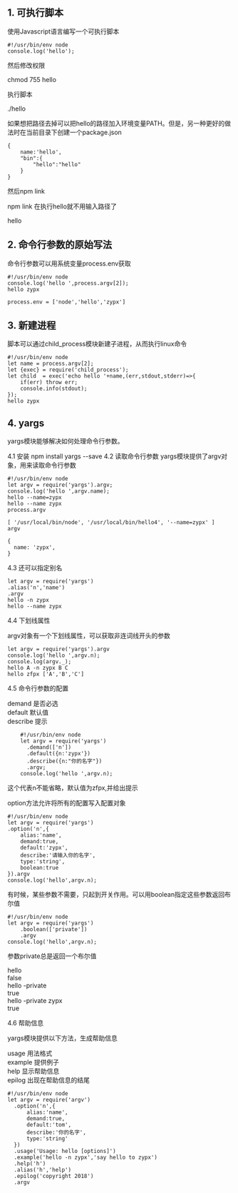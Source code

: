 ## 1. 可执行脚本
使用Javascript语言编写一个可执行脚本

    #!/usr/bin/env node
    console.log('hello');
然后修改权限

chmod 755 hello

执行脚本

./hello   

如果想把路径去掉可以把hello的路径加入环境变量PATH。但是，另一种更好的做法时在当前目录下创建一个package.json

    {
        name:'hello',
        "bin":{
            "hello":"hello"
        }
    }
然后npm link

npm link
在执行hello就不用输入路径了

hello


## 2. 命令行参数的原始写法

命令行参数可以用系统变量process.env获取

    #!/usr/bin/env node
    console.log('hello ',process.argv[2]);
    hello zypx

    process.env = ['node','hello','zypx']


## 3. 新建进程

脚本可以通过child_process模块新建子进程，从而执行linux命令

    #!/usr/bin/env node
    let name = process.argv[2];
    let {exec} = require('child_process');
    let child  = exec('echo hello '+name,(err,stdout,stderr)=>{
        if(err) throw err;
        console.info(stdout);
    });
    hello zypx


## 4. yargs
yargs模块能够解决如何处理命令行参数。

4.1 安装
npm install yargs --save
4.2 读取命令行参数
yargs模块提供了argv对象，用来读取命令行参数

    #!/usr/bin/env node
    let argv = require('yargs').argv;
    console.log('hello ',argv.name);
    hello --name=zypx
    hello --name zypx
    process.argv

    [ '/usr/local/bin/node', '/usr/local/bin/hello4', '--name=zypx' ]
    argv

    {
      name: 'zypx',
    }

4.3 还可以指定别名

    let argv = require('yargs')
    .alias('n','name')
    .argv
    hello -n zypx
    hello --name zypx

4.4 下划线属性

argv对象有一个下划线属性，可以获取非连词线开头的参数

    let argv = require('yargs').argv
    console.log('hello ',argv.n);
    console.log(argv._);
    hello A -n zypx B C
    hello zfpx ['A','B','C']


4.5 命令行参数的配置

  demand 是否必选   
  default 默认值    
  describe 提示  

        #!/usr/bin/env node
        let argv = require('yargs')
          .demand(['n'])
          .default({n:'zypx'})
          .describe({n:"你的名字"})
          .argv;
        console.log('hello ',argv.n);

  这个代表n不能省略，默认值为zfpx,并给出提示

  option方法允许将所有的配置写入配置对象

    #!/usr/bin/env node
    let argv = require('yargs')
    .option('n',{
        alias:'name',
        demand:true,
        default:'zypx',
        describe:'请输入你的名字',
        type:'string',
        boolean:true
    }).argv
    console.log('hello',argv.n);
有时候，某些参数不需要，只起到开关作用。可以用boolean指定这些参数返回布尔值

    #!/usr/bin/env node
    let argv = require('yargs')
        .boolean(['private'])
        .argv
    console.log('hello',argv.n);
参数private总是返回一个布尔值

hello     
false   
hello -private    
true    
hello -private zypx       
true    

4.6 帮助信息

yargs模块提供以下方法，生成帮助信息

usage 用法格式    
example 提供例子    
help 显示帮助信息   
epilog 出现在帮助信息的结尾   

    #!/usr/bin/env node
    let argv = require('argv')
      .option('n',{
          alias:'name',
          demand:true,
          default:'tom',
          describe:'你的名字',
          type:'string'
      })
      .usage('Usage: hello [options]')
      .example('hello -n zypx','say hello to zypx')
      .help('h')
      .alias('h','help')
      .epilog('copyright 2018')
      .argv